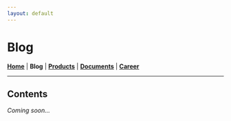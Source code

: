 ```yaml
---
layout: default
---
```

# Blog
<b>[Home](./index.html)</b> | <b>Blog</b> | <b>[Products](./products.html)</b> | <b>[Documents](./documents.html)</b> | <b>[Career](./career.html)</b>
* * *

## Contents

<i>Coming soon...</i>
